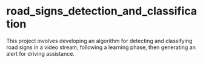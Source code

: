 # road_signs_detection_and_classification
This project involves developing an algorithm for detecting and
classifying road signs in a video stream, following a learning phase, then
generating an alert for driving assistance.
